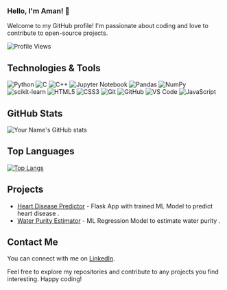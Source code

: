 ### Hello, I'm Aman! 👋

<!--
**akaisky07/akaisky07** is a ✨ _special_ ✨ repository because its `README.md` (this file) appears on your GitHub profile.

Here are some ideas to get you started:

- 🔭 I’m currently working on ...
- 🌱 I’m currently learning ...
- 👯 I’m looking to collaborate on ...
- 🤔 I’m looking for help with ...
- 💬 Ask me about ...
- 📫 How to reach me: ...
- 😄 Pronouns: ...
- ⚡ Fun fact: ...
-->
Welcome to my GitHub profile! I'm passionate about coding and love to contribute to open-source projects. 

![Profile Views](https://komarev.com/ghpvc/?username=akaisky07)


## Technologies & Tools
![Python](https://img.shields.io/badge/-Python-3776AB?style=flat-square&logo=python&logoColor=white)
![C](https://img.shields.io/badge/-C-00599C?style=flat-square&logo=c&logoColor=white)
![C++](https://img.shields.io/badge/-C++-00599C?style=flat-square&logo=c%2B%2B&logoColor=white)
![Jupyter Notebook](https://img.shields.io/badge/-Jupyter%20Notebook-F37626?style=flat-square&logo=jupyter&logoColor=white)
![Pandas](https://img.shields.io/badge/-Pandas-150458?style=flat-square&logo=pandas&logoColor=white)
![NumPy](https://img.shields.io/badge/-NumPy-013243?style=flat-square&logo=numpy&logoColor=white)
![scikit-learn](https://img.shields.io/badge/-scikit%20learn-F7931E?style=flat-square&logo=scikit-learn&logoColor=white)
![HTML5](https://img.shields.io/badge/-HTML5-E34F26?style=flat-square&logo=html5&logoColor=white)
![CSS3](https://img.shields.io/badge/-CSS3-1572B6?style=flat-square&logo=css3&logoColor=white)
![Git](https://img.shields.io/badge/-Git-F05032?style=flat-square&logo=git&logoColor=white)
![GitHub](https://img.shields.io/badge/-GitHub-181717?style=flat-square&logo=github&logoColor=white)
![VS Code](https://img.shields.io/badge/-VS_Code-007ACC?style=flat-square&logo=visual-studio-code&logoColor=white)
![JavaScript](https://img.shields.io/badge/-JavaScript-F7DF1E?style=flat-square&logo=javascript&logoColor=black)

## GitHub Stats
![Your Name's GitHub stats](https://github-readme-stats.vercel.app/api?username=akaisky07&show_icons=true&theme=dracula)

## Top Languages
[![Top Langs](https://github-readme-stats.vercel.app/api/top-langs/?username=akaisky07&layout=compact&theme=dracula)](https://github.com/akaisky07)

## Projects
- [Heart Disease Predictor](https://github.com/akaisky07/heart-disease) - Flask App with trained ML Model to predict heart disease .
- [Water Purity Estimator](https://github.com/akaisky07/water-purity-estimation) - ML Regression Model to estimate water purity .

## Contact Me
You can connect with me on [LinkedIn](https://linkedin.com/in/aman-kumar-53b0bb202).

Feel free to explore my repositories and contribute to any projects you find interesting. Happy coding!

